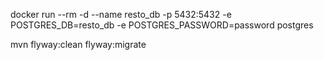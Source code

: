 docker run --rm -d --name resto_db -p 5432:5432 -e POSTGRES_DB=resto_db -e POSTGRES_PASSWORD=password postgres

mvn flyway:clean flyway:migrate